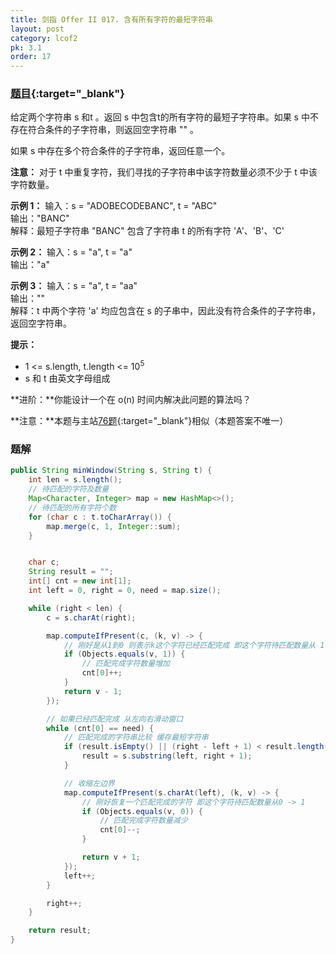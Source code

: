 ```yaml
---
title: 剑指 Offer II 017. 含有所有字符的最短字符串
layout: post
category: lcof2
pk: 3.1
order: 17
---
```


### [题目](https://leetcode-cn.com/problems/M1oyTv/){:target="_blank"}

给定两个字符串 s 和t 。返回 s 中包含t的所有字符的最短子字符串。如果 s 中不存在符合条件的子字符串，则返回空字符串 "" 。

如果 s 中存在多个符合条件的子字符串，返回任意一个。

**注意：** 对于 t 中重复字符，我们寻找的子字符串中该字符数量必须不少于 t 中该字符数量。

**示例 1：**
输入：s = "ADOBECODEBANC", t = "ABC"  
输出："BANC"  
解释：最短子字符串 "BANC" 包含了字符串 t 的所有字符 'A'、'B'、'C'

**示例 2：**
输入：s = "a", t = "a"  
输出："a"

**示例 3：**
输入：s = "a", t = "aa"  
输出：""  
解释：t 中两个字符 'a' 均应包含在 s 的子串中，因此没有符合条件的子字符串，返回空字符串。

**提示：**
- 1 <= s.length, t.length <= 10<sup>5</sup>
- s 和 t 由英文字母组成

**进阶：**你能设计一个在 o(n) 时间内解决此问题的算法吗？

**注意：**本题与主站[76题](https://leetcode-cn.com/problems/minimum-window-substring/){:target="_blank"}相似（本题答案不唯一）

### 题解

```java
public String minWindow(String s, String t) {
    int len = s.length();
    // 待匹配的字符及数量
    Map<Character, Integer> map = new HashMap<>();
    // 待匹配的所有字符个数
    for (char c : t.toCharArray()) {
        map.merge(c, 1, Integer::sum);
    }


    char c;
    String result = "";
    int[] cnt = new int[1];
    int left = 0, right = 0, need = map.size();

    while (right < len) {
        c = s.charAt(right);

        map.computeIfPresent(c, (k, v) -> {
            // 刚好是从1到0 则表示k这个字符已经匹配完成 即这个字符待匹配数量从 1 -> 0
            if (Objects.equals(v, 1)) {
                // 匹配完成字符数量增加
                cnt[0]++;
            }
            return v - 1;
        });

        // 如果已经匹配完成 从左向右滑动窗口
        while (cnt[0] == need) {
            // 匹配完成的字符串比较 缓存最短字符串
            if (result.isEmpty() || (right - left + 1) < result.length()) {
                result = s.substring(left, right + 1);
            }

            // 收缩左边界
            map.computeIfPresent(s.charAt(left), (k, v) -> {
                // 刚好恢复一个匹配完成的字符 即这个字符待匹配数量从0 -> 1
                if (Objects.equals(v, 0)) {
                    // 匹配完成字符数量减少
                    cnt[0]--;
                }

                return v + 1;
            });
            left++;
        }

        right++;
    }

    return result;
}
```